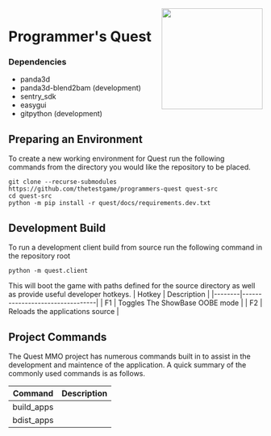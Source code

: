 <img src="https://avatars3.githubusercontent.com/u/22061741?s=200&v=4" align="right" width="200">

Programmer's Quest
=======

### Dependencies

* panda3d
* panda3d-blend2bam (development)
* sentry_sdk
* easygui
* gitpython (development)

## Preparing an Environment

To create a new working environment for Quest run the following commands from the directory you would like the repository to be placed.

```
git clone --recurse-submodules https://github.com/thetestgame/programmers-quest quest-src
cd quest-src
python -m pip install -r quest/docs/requirements.dev.txt
```

## Development Build

To run a development client build from source run the following command in the repository root
```
python -m quest.client
```

This will boot the game with paths defined for the source directory as well as provide useful developer hotkeys.
| Hotkey |           Description           |
|--------|---------------------------------|
|   F1   | Toggles The ShowBase OOBE mode  |
|   F2   | Reloads the applications source |

## Project Commands

The Quest MMO project has numerous commands built in to assist in the development and maintence of the application. A quick summary
of the commonly used commands is as follows.

|  Command   | Description |
|------------|-------------|
| build_apps |             |
| bdist_apps |             |
